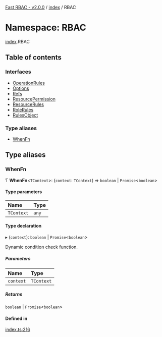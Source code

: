 [Fast RBAC - v2.0.0](../README.md) / [index](index.md) / RBAC

# Namespace: RBAC

[index](index.md).RBAC

## Table of contents

### Interfaces

- [OperationRules](../interfaces/index.RBAC.OperationRules.md)
- [Options](../interfaces/index.RBAC.Options.md)
- [Refs](../interfaces/index.RBAC.Refs.md)
- [ResourcePermission](../interfaces/index.RBAC.ResourcePermission.md)
- [ResourceRules](../interfaces/index.RBAC.ResourceRules.md)
- [RoleRules](../interfaces/index.RBAC.RoleRules.md)
- [RulesObject](../interfaces/index.RBAC.RulesObject.md)

### Type aliases

- [WhenFn](index.RBAC.md#whenfn)

## Type aliases

### WhenFn

Ƭ **WhenFn**<`TContext`\>: (`context`: `TContext`) => `boolean` \| `Promise`<`boolean`\>

#### Type parameters

| Name       | Type  |
| :--------- | :---- |
| `TContext` | `any` |

#### Type declaration

▸ (`context`): `boolean` \| `Promise`<`boolean`\>

Dynamic condition check function.

##### Parameters

| Name      | Type       |
| :-------- | :--------- |
| `context` | `TContext` |

##### Returns

`boolean` \| `Promise`<`boolean`\>

#### Defined in

[index.ts:216](https://github.com/SkeLLLa/fast-rbac/blob/ef47d80/src/index.ts#L216)
